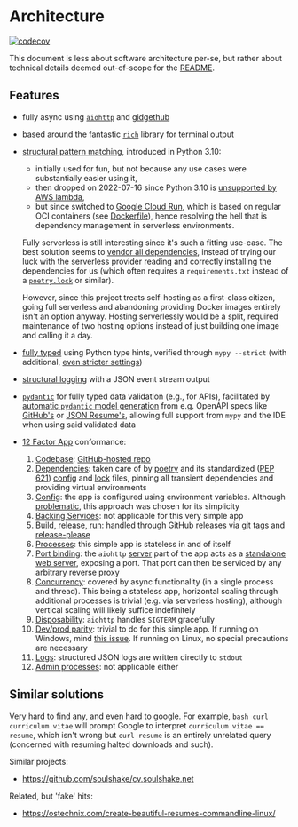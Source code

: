 # Architecture

[![codecov](https://codecov.io/gh/alexpovel/ancv/branch/main/graph/badge.svg?token=I5XFLBHRCH)](https://codecov.io/gh/alexpovel/ancv)

This document is less about software architecture per-se, but rather about technical details deemed out-of-scope for the [README](./README.md).

## Features

- fully async using [`aiohttp`](https://docs.aiohttp.org/en/stable/) and [gidgethub](https://gidgethub.readthedocs.io/en/latest/index.html)
- based around the fantastic [`rich`](https://github.com/Textualize/rich) library for terminal output
- [structural pattern matching](https://peps.python.org/pep-0634/), introduced in Python 3.10:
  - initially used for fun, but not because any use cases were substantially easier using it,
  - then dropped on 2022-07-16 since Python 3.10 is [unsupported by AWS lambda](https://github.com/aws/aws-lambda-base-images/issues/31),
  - but since switched to [Google Cloud Run](https://cloud.google.com/run), which is based on regular OCI containers (see [Dockerfile](./Dockerfile)), hence resolving the hell that is dependency management in serverless environments.

  Fully serverless is still interesting since it's such a fitting use-case.
  The best solution seems to [vendor all dependencies](https://www.serverless.com/plugins/serverless-python-requirements), instead of trying our luck with the serverless provider reading and correctly installing the dependencies for us (which often requires a `requirements.txt` instead of a [`poetry.lock`](./poetry.lock) or similar).

  However, since this project treats self-hosting as a first-class citizen, going full serverless and abandoning providing Docker images entirely isn't an option anyway.
  Hosting serverlessly would be a split, required maintenance of two hosting options instead of just building one image and calling it a day.
- [fully typed](https://mypy.readthedocs.io/en/stable/index.html) using Python type hints, verified through `mypy --strict` (with additional, [even stricter settings](pyproject.toml))
- [structural logging](https://github.com/hynek/structlog) with a JSON event stream output
- [`pydantic`](https://pydantic-docs.helpmanual.io/) for fully typed data validation (e.g., for APIs), facilitated by [automatic `pydantic` model generation](https://koxudaxi.github.io/datamodel-code-generator/) from e.g. OpenAPI specs like [GitHub's](https://github.com/github/rest-api-description/tree/main/descriptions/api.github.com) or [JSON Resume's](https://github.com/jsonresume/resume-schema/blob/master/schema.json), allowing full support from `mypy` and the IDE when using said validated data
- [12 Factor App](https://12factor.net/) conformance:
  1. [Codebase](https://12factor.net/codebase): [GitHub-hosted repo](https://github.com/alexpovel/ancv/)
  2. [Dependencies](https://12factor.net/dependencies): taken care of by [poetry](https://python-poetry.org/) and its standardized ([PEP 621](https://peps.python.org/pep-0621/)) [config](pyproject.toml) and [lock](poetry.lock) files, pinning all transient dependencies and providing virtual environments
  3. [Config](https://12factor.net/config): the app is configured using environment variables.
     Although [problematic](https://news.ycombinator.com/item?id=31200132), this approach was chosen for its simplicity
  4. [Backing Services](https://12factor.net/backing-services): not applicable for this very simple app
  5. [Build, release, run](https://12factor.net/build-release-run): handled through GitHub releases via git tags and [release-please](https://github.com/marketplace/actions/release-please-action)
  6. [Processes](https://12factor.net/processes): this simple app is stateless in and of itself
  7. [Port binding](https://12factor.net/port-binding): the `aiohttp` [server](ancv/web/server.py) part of the app acts as a [standalone web server](https://docs.aiohttp.org/en/stable/deployment.html#standalone), exposing a port.
     That port can then be serviced by any arbitrary reverse proxy
  8. [Concurrency](https://12factor.net/concurrency): covered by async functionality (in a single process and thread).
     This being a stateless app, horizontal scaling through additional processes is trivial (e.g. via serverless hosting), although vertical scaling will likely suffice indefinitely
  9. [Disposability](https://12factor.net/disposability): `aiohttp` handles `SIGTERM` gracefully
  10. [Dev/prod parity](https://12factor.net/dev-prod-parity): trivial to do for this simple app.
       If running on Windows, mind [this issue](https://stackoverflow.com/q/45600579/11477374).
       If running on Linux, no special precautions are necessary
  11. [Logs](https://12factor.net/logs): structured JSON logs are written directly to `stdout`
  12. [Admin processes](https://12factor.net/admin-processes): not applicable either

## Similar solutions

Very hard to find any, and even hard to google.
For example, `bash curl curriculum vitae` will prompt Google to interpret `curriculum vitae == resume`, which isn't wrong but `curl resume` is an entirely unrelated query (concerned with resuming halted downloads and such).

Similar projects:

- <https://github.com/soulshake/cv.soulshake.net>

Related, but 'fake' hits:

- <https://ostechnix.com/create-beautiful-resumes-commandline-linux/>
